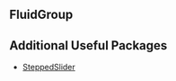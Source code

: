 ## FluidGroup


## Additional Useful Packages

- [SteppedSlider](https://github.com/shima11/SteppedSlider)
